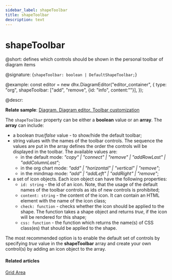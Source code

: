 ```yaml
---
sidebar_label: shapeToolbar
title: shapeToolbar
description: text
---
```


# shapeToolbar

@short: defines which controls should be shown in the personal toolbar of diagram items

@signature: {`shapeToolbar: boolean | DefaultShapeToolbar;`}

@example:
const editor = new dhx.DiagramEditor("editor_container", {
    type: "org",
    shapeToolbar: ["add", "remove", {id: "info", content:"<i class='dxi dxi-download'></i>"}],
});

@descr:

**Relate sample**: [Diagram. Diagram editor. Toolbar customization](https://snippet.dhtmlx.com/b2agwets)

The `shapeToolbar` property can be either a **boolean** value or an **array**. The **array** can include:

- a boolean *true/false* value - to show/hide the default toolbar;
- string values with the names of the toolbar controls. The sequence the values are put in the array defines the order the controls will be displayed in the toolbar. The available values are:
    - in the default mode: *"copy" | "connect" | "remove" | "addRowLast" | "addColumnLast"*;
    - in the org chart mode: *"add" | "horizontal" | "vertical" | "remove"*;
    - in the mindmap mode: *"add" | "addLeft" | "addRight" | "remove"*;
- a set of icon objects. Each icon object can have the following properties:
    - `id: string` -  the id of an icon. Note, that the usage of the default names of the toolbar controls as ids of new controls is prohibited;
    - `content: string` - the content of the icon. It can contain an HTML element with the name of the icon class;
    - `check: function` - checks whether the icon should be applied to the shape. The function takes a shape object and returns *true*, if the icon will be rendered for this shape;
    - `css: function` - the function which returns the name(s) of CSS class(es) that should be applied to the shape.

The most recommended option is to enable the default set of controls by specifying *true* value in the **shapeToolbar** array and create your own control(s) by adding an icon object to the array. 

#### Related articles

[Grid Area](../../../guides/diagram_editor/grid_area/)